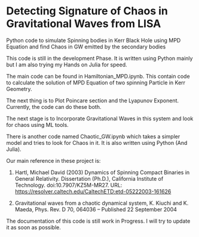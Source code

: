 # Detecting Signature of Chaos in Gravitational Waves from LISA 
Python code to simulate Spinning bodies in Kerr Black Hole using MPD Equation and find Chaos in GW emitted by the secondary bodies

This code is still in the development Phase. It is written using Python mainly but I am also trying my Hands on Julia for speed.

The main code can be found in Hamiltonian_MPD.ipynb. This contain code to calculate the solution of MPD Equation of two spinning Particle in Kerr Geometry.

The next thing is to Plot Poincare section and the Lyapunov Exponent. Currently, the code can do these both.

The next stage is to Incorporate Gravitational Waves in this system and look for chaos using ML tools. 

There is another code named Chaotic_GW.ipynb which takes a simpler model and tries to look for Chaos in it. It is also written using Python (And Julia).

Our main reference in these project is:

1) Hartl, Michael David (2003) Dynamics of Spinning Compact Binaries in General Relativity. Dissertation (Ph.D.), California Institute of Technology. doi:10.7907/KZ5M-MR27.
URL: https://resolver.caltech.edu/CaltechETD:etd-05222003-161626

2) Gravitational waves from a chaotic dynamical system, K. Kiuchi and K. Maeda, Phys. Rev. D 70, 064036 – Published 22 September 2004


The documentation of this code is still work in Progress. I will try to update it as soon as possible.

